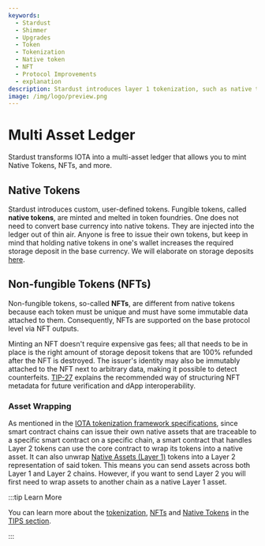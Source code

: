 ```yaml
---
keywords:
  - Stardust
  - Shimmer
  - Upgrades
  - Token
  - Tokenization
  - Native token
  - NFT
  - Protocol Improvements
  - explanation
description: Stardust introduces layer 1 tokenization, such as native tokens and NFTs.
image: /img/logo/preview.png
---
```


# Multi Asset Ledger

Stardust transforms IOTA into a multi-asset ledger that allows you to mint Native Tokens, NFTs, and more.

## Native Tokens

Stardust introduces custom, user-defined tokens. Fungible tokens, called **native tokens**, are minted and melted in
token
foundries. One does not need to convert base currency into native tokens. They are injected into the ledger out of thin
air. Anyone is free to issue their own tokens, but keep in mind that holding native tokens in one's wallet increases the
required storage deposit in the base currency. We will elaborate on storage deposits [here](./storage-deposit.md).

## Non-fungible Tokens (NFTs)

Non-fungible tokens, so-called **NFTs**, are different from native tokens because each token must be unique and must
have
some immutable data attached to them. Consequently, NFTs are supported on the base protocol level via NFT outputs.

Minting an NFT doesn't require expensive gas fees; all that needs to be in place is the right amount of storage deposit
tokens that are 100% refunded after the NFT is destroyed. The issuer's identity may also be immutably attached to the NFT next to arbitrary data, making it possible to detect
counterfeits. [TIP-27](https://wiki.iota.org/shimmer/tips/tips/TIP-0027/)
explains the recommended way of structuring NFT metadata for future verification and dApp interoperability.

### Asset Wrapping

As mentioned in
the [IOTA tokenization framework specifications](https://blog.iota.org/iota-tokenization-framework-specifications/#asset-wrapping),
since smart contract chains can issue their own native assets that are traceable to a specific smart contract on a specific chain, a smart contract that handles Layer 2 tokens can use the core contract to wrap its tokens into a native
asset. It can also unwrap [Native Assets (Layer 1)](#digital-native-assets) tokens into a Layer 2 representation of said
token. This means you can send assets across both Layer 1 and Layer 2 chains. However, if you want to send Layer 2
you will first need to wrap assets to another chain as a native Layer 1 asset.

:::tip Learn More

You can learn more about the [tokenization](https://wiki.iota.org/tips/tips/TIP-0018),
[NFTs](https://wiki.iota.org/tips/tips/TIP-0027) and [Native Tokens](https://wiki.iota.org/tips/tips/TIP-0030/) in
the [TIPS section](../tips.md).

:::
